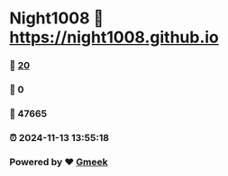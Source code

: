 # Night1008 :link: https://night1008.github.io 
### :page_facing_up: [20](https://night1008.github.io/tag.html) 
### :speech_balloon: 0 
### :hibiscus: 47665 
### :alarm_clock: 2024-11-13 13:55:18 
### Powered by :heart: [Gmeek](https://github.com/Meekdai/Gmeek)
